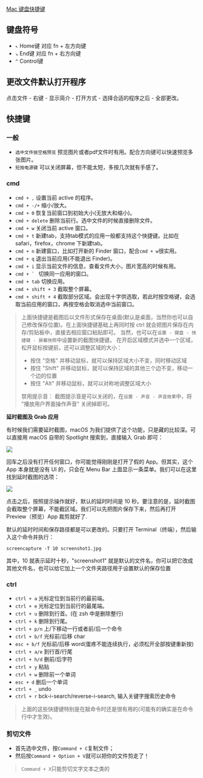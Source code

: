 [Mac 键盘快捷键](https://support.apple.com/zh-cn/HT201236)

## 键盘符号

* `↖︎`  Home键 对应  fn + 左方向键
* `↘︎`  End键  对应  fn + 右方向键
* `^`   Control键

## 更改文件默认打开程序

点击文件 - 右键 - 显示简介 - 打开方式 - 选择合适的程序之后 - 全部更改。

## 快捷键

### 一般

- `选中文件按空格预览` 预览图片或者pdf文件时有用。配合方向键可以快速预览多张图片。
- `短按电源键` 可以关闭屏幕，但不能太短，多按几次就有手感了。

### cmd

- `cmd + ,` 设置当前 active 的程序。
- `cmd + -/+` 缩小/放大。
- `cmd + 0` 恢复当前窗口到初始大小(无放大和缩小)。
- `cmd + delete` 删除当前行。选中文件的时候直接删除文件。
- `cmd + w` 关闭当前 active 窗口。
- `cmd + t` 新建tab，支持tab模式的应用一般都支持这个快捷键。比如在 safari，firefox，chrome 下新建tab。
- `cmd + n` 新建窗口，比如打开新的 Finder 窗口，配合`cmd + w`很实用。
- `cmd + q` 退出当前应用(不能退出 Finder)。
- `cmd + i` 显示当前文件的信息，查看文件大小，图片宽高的时候有用。
- ``cmd + ` `` 切换同一应用的窗口。
- `cmd + tab` 切换应用。
- `cmd + shift + 3` 截取整个屏幕。
- `cmd + shift + 4` 截取部分区域。会出现十字供选取，若此时按空格键，会选取当前应用的窗口，再按空格会取消选中当前窗口。


> 上面快捷键是截图后以文件形式保存在桌面(默认是桌面，当然你也可以自己修改保存位置)。在上面快捷键基础上再同时按 ctrl 就会把图片保存在内存/剪贴板中，直接去相应窗口粘贴即可。
> 当然，也可以在`设置 - 键盘 - 快捷键 - 屏幕快照`中设置新的截图快捷键。
> 在开启区域模式并选中一个区域，松开鼠标按键前，还可以调整区域的大小：
> 
>   * 按住 "空格" 并移动鼠标，就可以保持区域大小不变，同时移动区域
>   * 按住 "Shift" 并移动鼠标，就可以保持区域的其他三个边不变，移动一个边的位置
>   * 按住 "Alt" 并移动鼠标，就可以对称地调整区域大小
> 
> 禁用提示音：
> 截图提示音是可以关闭的，在`设置 - 声音 - 声音效果`中，将 "播放用户界面操作声音" 关闭掉即可。

  
**延时截图及 Grab 应用**

有时候我们需要延时截图，macOS 为我们提供了这个功能，只是藏的比较深。可以直接用 macOS 自带的 Spotlight 搜索到，直接输入 Grab 即可：

![](http://cnd.qiniu.lin07ux.cn/markdown/1487773429516.png)

回车之后没有打开任何窗口，你可能觉得刚刚是打开了假的 App。但其实，这个 App 本身就是没有 UI 的，只会在 Menu Bar 上面显示一条菜单。我们可以在这里找到延时截图的选项：

![](http://cnd.qiniu.lin07ux.cn/markdown/1487773476125.png)

点击之后，按照提示操作就好，默认的延时时间是 10 秒。要注意的是，延时截图会截取整个屏幕，不能截区域。我们可以先把图片保存下来，然后再打开 Preview（预览）App 裁剪就好了.

默认的延时时间和保存路径都是可以更改的。只要打开 Terminal（终端），然后输入这个命令并执行：

```shell
screencapture -T 10 screenshot1.jpg
```

其中，10 就表示延时十秒，"screenshot1" 就是默认的文件名，你可以把它改成其他文件名，也可以给它加上一个文件夹路径用于设置默认的保存位置


### ctrl

- `ctrl + a` 光标定位到当前行的最前端。
- `ctrl + e` 光标定位到当前行的最尾端。
- `ctrl + u` 删除到行首。(在 zsh 中是删除整行)
- `ctrl + k` 删除到行尾。
- `ctrl + p/n` 上/下移动一行或者前/后一个命令
- `ctrl + b/f` 光标前/后移 char
- `esc + b/f` 光标前/后移 word(蛋疼不能连续执行，必须松开全部按键重新按)
- `ctrl + a/e` 到行首/行尾
- `ctrl + h/d` 删前/后字符
- `ctrl + y` 粘贴
- `ctrl + w` 删除前一个单词
- `esc + d` 删后一个单词
- `ctrl + _` undo
- `ctrl + r` bck-i-search/reverse-i-search, 输入关键字搜索历史命令

> 上面的这些快捷键特别是在敲命令时还是很有用的(可能有的确实是在命令行中才生效)。


### 剪切文件

- 首先选中文件，按`Command + C`复制文件；
- 然后按`Command + Option + V`就可以把你的文件剪走了！

> `Command + X`只能剪切文字文本之类的


